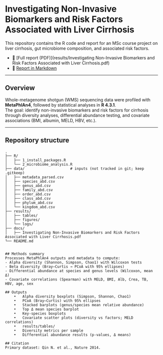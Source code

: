 # Investigating Non-Invasive Biomarkers and Risk Factors Associated with Liver Cirrhosis

This repository contains the R code and report for an MSc course project on liver cirrhosis, gut microbiome composition, and associated risk factors.

- 📄 [Full report (PDF)](results/Investigating Non-Invasive Biomarkers and Risk Factors Associated with Liver Cirrhosis.pdf)  
- 📝 [Report in Markdown](docs/liver_cirrhosis_report.md)

---

## Overview
Whole-metagenome shotgun (WMS) sequencing data were profiled with **MetaPhlAn4**, followed by statistical analyses in **R 4.3.1**.  
The goal: identify non-invasive biomarkers and risk factors for cirrhosis through diversity analyses, differential abundance testing, and covariate associations (BMI, albumin, MELD, HBV, etc.).

---
## Repository structure

```text
.
├── R/
│   ├── 1_install_packages.R
│   └── 2_microbiome_analysis.R
├── data/                     # inputs (not tracked in git; keep .gitkeep)
│   ├── metadata_parsed.csv
│   ├── species_abd.csv
│   ├── genus_abd.csv
│   ├── family_abd.csv
│   ├── order_abd.csv
│   ├── class_abd.csv
│   ├── phylum_abd.csv
│   └── kingdom_abd.csv
├── results/
│   ├── tables/
│   ├── figures/
│   └── logs/
├── docs/
│   ├── Investigating Non-Invasive Biomarkers and Risk Factors Associated with Liver Cirrhosis.pdf
└── README.md


## Methods summary
Processes MetaPhlAn4 outputs and metadata to compute:
- Alpha diversity (Shannon, Simpson, Chao1) with Wilcoxon tests  
- Beta diversity (Bray–Curtis → PCoA with 95% ellipses)  
- Differential abundance at species and genus levels (Wilcoxon, mean Δ)  
- Covariate correlations (Spearman) with MELD, BMI, Alb, Crea, TB, HBV, age, sex

## Outputs
	•	Alpha diversity boxplots (Simpson, Shannon, Chao1)
	•	PCoA (Bray–Curtis) with 95% ellipses
	•	Stacked barplots (genus/species mean relative abundance)
	•	Top Δ mean species barplot
	•	Key-species boxplots
	•	Covariate scatter plots (diversity vs factors; MELD correlations)
	•	results/tables/
	•	Diversity metrics per sample
	•	Differential abundance results (p-values, Δ means)

## Citation
Primary dataset: Qin N. et al., Nature 2014.
